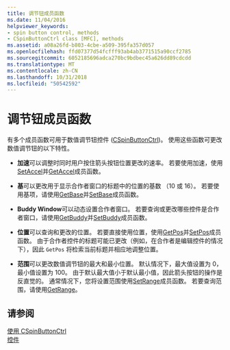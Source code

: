 ```yaml
---
title: 调节钮成员函数
ms.date: 11/04/2016
helpviewer_keywords:
- spin button control, methods
- CSpinButtonCtrl class [MFC], methods
ms.assetid: a08a26fd-b803-4cbe-a509-395fa357d057
ms.openlocfilehash: ffd07377d54fcfff93ab4ab3771515a90ccf2785
ms.sourcegitcommit: 6052185696adca270bc9bdbec45a626dd89cdcdd
ms.translationtype: MT
ms.contentlocale: zh-CN
ms.lasthandoff: 10/31/2018
ms.locfileid: "50542592"
---
```

# <a name="spin-button-member-functions"></a>调节钮成员函数

有多个成员函数可用于数值调节钮控件 ([CSpinButtonCtrl](../mfc/reference/cspinbuttonctrl-class.md))。 使用这些函数可更改数值调节钮的以下特性。

- **加速**可以调整时同时用户按住箭头按钮位置更改的速率。 若要使用加速，使用[SetAccel](../mfc/reference/cspinbuttonctrl-class.md#setaccel)并[GetAccel](../mfc/reference/cspinbuttonctrl-class.md#getaccel)成员函数。

- **基**可以更改用于显示合作者窗口的标题中的位置的基数 （10 或 16）。 若要使用基项，请使用[GetBase](../mfc/reference/cspinbuttonctrl-class.md#getbase)并[SetBase](../mfc/reference/cspinbuttonctrl-class.md#setbase)成员函数。

- **Buddy Window**可以动态设置合作者窗口。 若要查询或更改哪些控件是合作者窗口，请使用[GetBuddy](../mfc/reference/cspinbuttonctrl-class.md#getbuddy)并[SetBuddy](../mfc/reference/cspinbuttonctrl-class.md#setbuddy)成员函数。

- **位置**可以查询和更改的位置。 若要直接使用位置，使用[GetPos](../mfc/reference/cspinbuttonctrl-class.md#getpos)并[SetPos](../mfc/reference/cspinbuttonctrl-class.md#setpos)成员函数。 由于合作者控件的标题可能已更改（例如，在合作者是编辑控件的情况下），因此 `GetPos` 将检索当前标题并相应地调整位置。

- **范围**可以更改数值调节钮的最大和最小位置。 默认情况下，最大值设置为 0，最小值设置为 100。 由于默认最大值小于默认最小值，因此箭头按钮的操作是反直觉的。 通常情况下，您将设置范围使用[SetRange](../mfc/reference/cspinbuttonctrl-class.md#setrange)成员函数。 若要查询范围，请使用[GetRange](../mfc/reference/cspinbuttonctrl-class.md#getrange)。

## <a name="see-also"></a>请参阅

[使用 CSpinButtonCtrl](../mfc/using-cspinbuttonctrl.md)<br/>
[控件](../mfc/controls-mfc.md)

